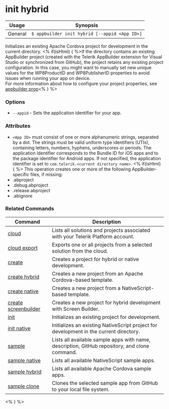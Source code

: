 init hybrid
==========

Usage | Synopsis
------|-------
General | `$ appbuilder init hybrid [--appid <App ID>]`

Initializes an existing Apache Cordova project for development in the current directory. <% if(isHtml) { %>If the directory contains an existing AppBuilder project (created with the Telerik AppBuilder extension for Visual Studio or synchronized from GitHub), the project retains any existing project configuration. In this case, you might want to manually set new unique values for the WP8ProductID and WP8PublisherID properties to avoid issues when running your app on device.  
For more information about how to configure your project properties, see [appbuilder prop](../configuration/prop.html)<% } %> 

### Options
* `--appid` - Sets the application identifier for your app. 

### Attributes
* `<App ID>` must consist of one or more alphanumeric strings, separated by a dot. The strings must be valid uniform type identifiers (UTIs), containing letters, numbers, hyphens, underscores or periods. The application identifier corresponds to the Bundle ID for iOS apps and to the package identifier for Android apps. If not specified, the application identifier is set to `com.telerik.<current directory name>`.
<% if(isHtml) { %>
This operation creates one or more of the following AppBuilder-specific files, if missing:
* .abproject
* .debug.abproject
* .release.abproject
* .abignore

### Related Commands

Command | Description
----------|----------
[cloud](cloud.html) | Lists all solutions and projects associated with your Telerik Platform account.
[cloud export](cloud-export.html) | Exports one or all projects from a selected solution from the cloud.
[create](create.html) | Creates a project for hybrid or native development.
[create hybrid](create-hybrid.html) | Creates a new project from an Apache Cordova-based template.
[create native](create-native.html) | Creates a new project from a NativeScript-based template.
[create screenbuilder](create-screenbuilder.html) | Creates a new project for hybrid development with Screen Builder.
[init](init.html) | Initializes an existing project for development.
[init native](init-native.html) | Initializes an existing NativeScript project for development in the current directory.
[sample](sample.html) | Lists all available sample apps with name, description, GitHub repository, and clone command.
[sample native](sample-native.html) | Lists all available NativeScript sample apps.
[sample hybrid](sample-hybrid.html) | Lists all available Apache Cordova sample apps.
[sample clone](sample-clone.html) | Clones the selected sample app from GitHub to your local file system.
<% } %>